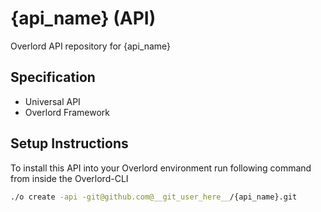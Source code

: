 # {api_name} (API)

Overlord API repository for {api_name}

## Specification

- Universal API
- Overlord Framework

## Setup Instructions

To install this API into your Overlord environment run following command from inside the Overlord-CLI

```bash
./o create -api -git@github.com@__git_user_here__/{api_name}.git
```
